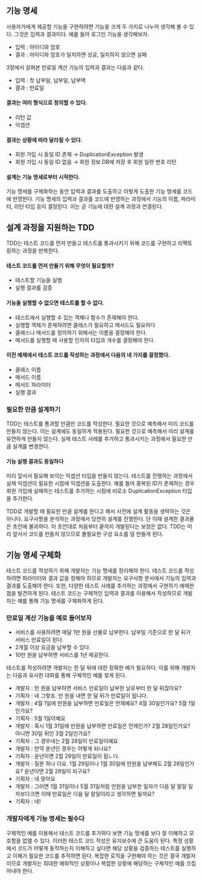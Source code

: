 ## 기능 명세

사용자가에게 제공할 기능을 구현하려면 기능을 크게 두 가지로 나누어 생각해 볼 수 있다. 그것은 입력과 결과이다. 예를 들어 로그인 기능을 생각해보자.

- 입력 : 아이디와 암호
- 결과 : 아이디와 암호가 일치하면 성공, 일치하지 않으면 실패

3장에서 살펴본 만료일 계산 기능의 입력과 결과는 다음과 같다.

- 입력 : 첫 납부일, 납부일, 납부액
- 결과 : 만료일

#### 결과는 여러 형식으로 정의할 수 있다.

- 리턴 값
- 익셉션

#### 결과는 상황에 따라 달라질 수 있다.

- 회원 가입 시 동일 ID 존재 → DuplicationException 발생
- 회원 가입 시 동일 ID 없음 → 회원 정보 DB에 저장 후 회원 일련 번호 리턴

#### 설계는 기능 명세로부터 시작한다.

기능 명세를 구체화하는 동안 입력과 결과를 도출하고 이렇게 도출한 기능 명세를 코드에 반영한다. 기능 명세의 입력과 결과를 코드에 반영하는 과정에서 기능의 이름, 파라미터, 리턴 타입 등이 결정된다. 이는 곧 기능에 대한 설계 과정과 연결된다.

## 설계 과정을 지원하는 TDD

TDD는 테스트 코드를 먼저 만들고 테스트를 통과시키기 위해 코드를 구현하고 리팩토링하는 과정을 반복한다.

#### 테스트 코드를 먼저 만들기 위해 무엇이 필요할까?

- 테스트할 기능을 실행
- 실행 결과를 검증

#### 기능을 실행할 수 없으면 테스트를 할 수 없다.

- 테스트에서 실행할 수 있는 객체나 함수가 존재해야 한다.
- 실행할 객체가 존재하려면 클래스가 필요하고 메서드도 필요하다
- 클래스나 메서드를 정의하기 위해서는 이름을 결정해야 한다.
- 메서드를 실행할 때 사용할 인자의 타입과 개수를 결정해야 한다.

#### 이전 예제에서 테스트 코드를 작성하는 과정에서 다음의 네 가지를 결정했다.

- 클래스 이름
- 메서드 이름
- 메서드 파라미터
- 실행 결과

### 필요한 만큼 설계하기

TDD는 테스트를 통과할 만큼만 코드를 작성한다. 필요한 것으로 예측해서 미리 코드를 만들지 않는다. 이는 설계에도 동일하게 적용된다. 필요한 것으로 예측해서 미리 설계를 유연하게 만들지 않는다. 실제 테스트 사례를 추가하고 통과시키는 과정에서 필요한 만큼 설계를 변경한다.

#### 기능 실행 결과도 동일하다

미리 앞서서 필요해 보이는 익셉션 타입을 만들지 않는다. 테스트를 진행하는 과정에서 실제 익셉션이 필요한 시점에 익셉션을 도출한다. 예를 들어 중복된 ID가 존재하는 경우 회원 가입에 실패하는 테스트를 추가하는 시점에 비로소 DuplicationException 타입을 추가한다.

TDD로 개발할 때 필요한 만큼 설계를 한다고 해서 사전에 설계 활동을 생략하는 것은 아니다. 요구사항을 분석하는 과정에서 당연히 설계를 진행한다. 단 이때 설계한 결과물은 초안에 불과하다. 이 초안대로 처음부터 끝까지 개발된다는 보장은 없다. TDD는 미리 앞서서 코드를 만들지 않으므로 불필요한 구성 요소를 덜 만들게 된다.

## 기능 명세 구체화

테스트 코드를 작성하기 위해 개발자는 기능 명세를 정리해야 한다. 테스트 코드를 작성하려면 파라미터와 결과 값을 정해야 하므로 개발자는 요구사항 문서에서 기능의 입력과 결과를 도출해야 한다. 또한, 다양한 테스트 사례를 추가하는 과정에서 구현하기 애매한 점을 발견하게 된다. 테스트 코드는 구체적인 입력과 결과를 이용해서 작성하므로 개발자는 예를 통해 기능 명세를 구체화하게 된다.

### 만료일 계산 기능을 예로 들어보자

- 서비스를 사용하려면 매달 1만 원을 선불로 납부한다. 납부일 기준으로 한 달 뒤가 서비스 만료일이 된다.
- 2개월 이상 요금을 납부할 수 있다.
- 10만 원을 납부하면 서비스를 1년 제공한다.

테스트를 작성하려면 개발자는 한 달 뒤에 대한 정확한 예가 필요하다. 이를 위해 개발자는 다음과 유사한 대화를 통해 구체적인 예를 찾게 된다.

- 개발자 : 만 원을 납부하면 서비스 만료일이 납부한 날로부터 한 달 뒤잖아요?
- 기획자 : 네 그렇죠. 만 원을 내면 한 달 뒤가 만료일이 됩니다.
- 개발자 : 4월 1일에 만원을 납부하면 만료일은 언제예요? 4월 30일인가요? 5월 1일인가요?
- 기획자 : 5월 1일이예요
- 개발자 : 혹시 1월 31일에 만원을 납부하면 만료일은 언제인가? 2월 28일인가요? 아니면 30일 뒤인 3월 2일인가요?
- 기획자 : 그 경우네는 2월 28일이 만료일이예요
- 개발자 : 만약 윤년인 경우는 어떻게 되나요?
- 기획자 : 윤년이면 2월 29일이 만료일이 됩ㄴ다.
- 개발자 : 질문 하나 더요. 1월 29일이나 1월 30일에 만원을 납부해도 2월 28일인가요? 윤년이면 2월 29일이 되구요?
- 기획자 : 네 맞아요
- 개발자 : 그러면 1월 31일이나 5월 31일처럼 만원을 납부한 일자가 다음 달 말일 일자보다크면 이때 만료일은 다음 달 말일이라고 생각하면 될까요?
- 기획자 : 네!

### 개발자에게 기능 명세는 필수다

구체적인 예를 이용해서 테스트 코드를 추가하다 보면 기능 명세를 보다 잘 이해하고 모호함을 없앨 수 있다. 이러한 테스트 코드 작성은 유지보수에 큰 도움이 된다. 특정 상황에서 코드가 어떻게 동작하는지 이해하고 싶다면 해당 상황을 검증하는 테스트를 실행하고 이해가 필요한 코드를 추적하면 된다. 복잡한 로직을 구현해야 하는 것은 결국 개발자이므로 개발자는 최대한 예외적인 상황이나 복잡한 상황에 해당하는 구체적인 예를 끄집어내야 한다.